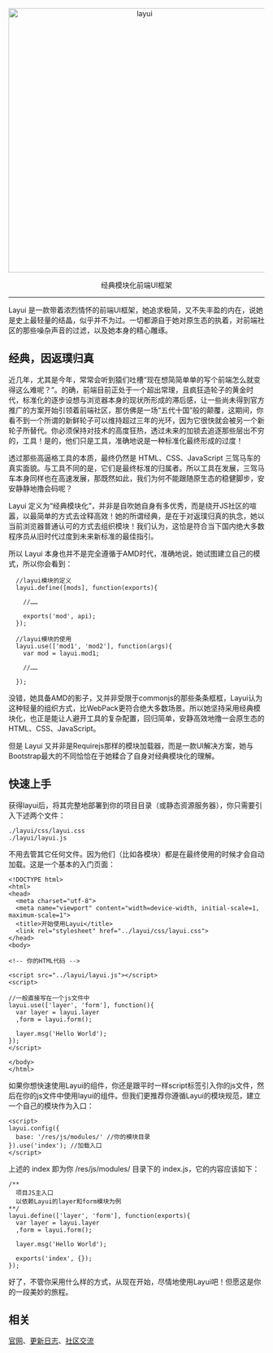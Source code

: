 <p align="center">
  <a href="http://www.layui.com">
    <img src="http://sentsin.com/images/logo.png" alt="layui" width="520">
  </a>
</p>
<p align="center">
  经典模块化前端UI框架
</p>

---

Layui 是一款带着浓烈情怀的前端UI框架，她追求极简，又不失丰盈的内在，说她是史上最轻量的结晶，似乎并不为过。一切都源自于她对原生态的执着，对前端社区的那些噪杂声音的过滤，以及她本身的精心雕琢。

## 经典，因返璞归真

近几年，尤其是今年，常常会听到猿们吐槽“现在想简简单单的写个前端怎么就变得这么难呢？”。的确，前端目前正处于一个超出常理，且疯狂造轮子的黄金时代，标准化的逐步设想与浏览器本身的现状所形成的滞后感，让一些尚未得到官方推广的方案开始引领着前端社区，那仿佛是一场“五代十国”般的颠覆，这期间，你看不到一个所谓的新鲜轮子可以维持超过三年的光环，因为它很快就会被另一个新轮子所替代。你必须保持对技术的高度狂热，透过未来的加锁去追逐那些层出不穷的，工具！是的，他们只是工具，准确地说是一种标准化最终形成的过度！

透过那些高逼格工具的本质，最终仍然是 HTML、CSS、JavaScript 三驾马车的真实面貌。与工具不同的是，它们是最终标准的归属者。所以工具在发展，三驾马车本身同样也在高速发展，那既然如此，我们为何不能跟随原生态的稳健脚步，安安静静地撸会码呢？

Layui 定义为“经典模块化”，并非是自吹她自身有多优秀，而是绕开JS社区的喧嚣，以最简单的方式去诠释高效！她的所谓经典，是在于对返璞归真的执念，她以当前浏览器普通认可的方式去组织模块！我们认为，这恰是符合当下国内绝大多数程序员从旧时代过度到未来新标准的最佳指引。

所以 Layui 本身也并不是完全遵循于AMD时代，准确地说，她试图建立自己的模式，所以你会看到：

```
  //layui模块的定义
  layui.define([mods], function(exports){
    
    //……
    
    exports('mod', api);
  });  
   
  //layui模块的使用
  layui.use(['mod1', 'mod2'], function(args){
    var mod = layui.mod1;
    
    //……
    
  });    

```
没错，她具备AMD的影子，又并非受限于commonjs的那些条条框框，Layui认为这种轻量的组织方式，比WebPack更符合绝大多数场景。所以她坚持采用经典模块化，也正是能让人避开工具的复杂配置，回归简单，安静高效地撸一会原生态的HTML、CSS、JavaScript。

但是 Layui 又并非是Requirejs那样的模块加载器，而是一款UI解决方案，她与Bootstrap最大的不同恰恰在于她糅合了自身对经典模块化的理解。


## 快速上手

获得layui后，将其完整地部署到你的项目目录（或静态资源服务器），你只需要引入下述两个文件：

```
./layui/css/layui.css
./layui/layui.js
```

不用去管其它任何文件。因为他们（比如各模块）都是在最终使用的时候才会自动加载。这是一个基本的入门页面：

```
<!DOCTYPE html>
<html>
<head>
  <meta charset="utf-8">
  <meta name="viewport" content="width=device-width, initial-scale=1, maximum-scale=1">
  <title>开始使用Layui</title>
  <link rel="stylesheet" href="../layui/css/layui.css">
</head>
<body>
 
<!-- 你的HTML代码 -->
 
<script src="../layui/layui.js"></script>
<script>
 
//一般直接写在一个js文件中
layui.use(['layer', 'form'], function(){
  var layer = layui.layer
  ,form = layui.form();
  
  layer.msg('Hello World');
});
</script> 
  
</body>
</html>
```

如果你想快速使用Layui的组件，你还是跟平时一样script标签引入你的js文件，然后在你的js文件中使用layui的组件。但我们更推荐你遵循Layui的模块规范，建立一个自己的模块作为入口：

```
<script>
layui.config({
  base: '/res/js/modules/' //你的模块目录
}).use('index'); //加载入口
</script>    
```

上述的 index 即为你 /res/js/modules/ 目录下的 index.js，它的内容应该如下：

```
/**
  项目JS主入口
  以依赖Layui的layer和form模块为例
**/    
layui.define(['layer', 'form'], function(exports){
  var layer = layui.layer
  ,form = layui.form();
  
  layer.msg('Hello World');
  
  exports('index', {});
});  
```

好了，不管你采用什么样的方式，从现在开始，尽情地使用Layui吧！但愿这是你的一段美妙的旅程。


## 相关
[官网](http://www.layui.com/)、[更新日志](https://github.com/sentsin/layui/blob/master/CHANGELOG.md)、[社区交流](http://fly.layui.com)